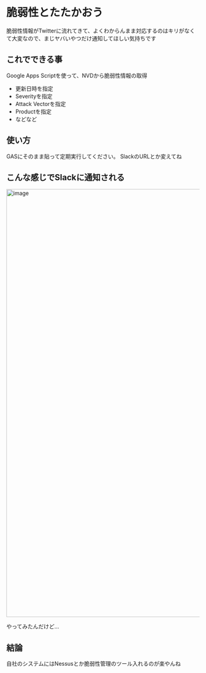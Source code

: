 # 脆弱性とたたかおう
脆弱性情報がTwitterに流れてきて、よくわからんまま対応するのはキリがなくて大変なので、まじヤバいやつだけ通知してほしい気持ちです

## これでできる事
Google Apps Scriptを使って、NVDから脆弱性情報の取得
  - 更新日時を指定
  - Severityを指定
  - Attack Vectorを指定
  - Productを指定
  - などなど

## 使い方
GASにそのまま貼って定期実行してください。
SlackのURLとか変えてね

## こんな感じでSlackに通知される
<img width="1117" alt="image" src="https://user-images.githubusercontent.com/66484626/151504308-6eb7b077-b9cb-4ac5-a336-7500995ffaaf.png">

やってみたんだけど…

## 結論
自社のシステムにはNessusとか脆弱性管理のツール入れるのが楽やんね
